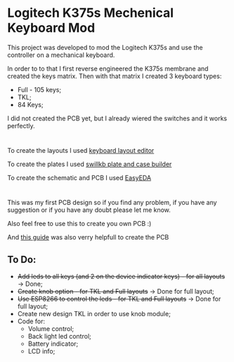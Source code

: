 # Logitech K375s Mechenical Keyboard Mod
This project was developed to mod the Logitech K375s and use the controller on a mechanical keyboard.

In order to to that I first reverse engineered the K375s membrane and created the keys matrix. Then with that matrix I created 3 keyboard types:
 - Full - 105 keys;
 - TKL;
 - 84 Keys;

I did not created the PCB yet, but I already wiered the switches and it works perfectly.
#

To create the layouts I used [keyboard layout editor](http://www.keyboard-layout-editor.com)

To create the plates I used [swillkb plate and case builder
](http://builder.swillkb.com)

To create the schematic and PCB I used [EasyEDA](https://easyeda.com)
#

This was my first PCB design so if you find any problem, if you have any suggestion or if you have any doubt please let me know.

Also feel free to use this to create you own PCB :)

And [this guide](https://post.smzdm.com/p/a99v2k80/) was also verry helpfull to create the PCB

## To Do:
 - ~~Add leds to all keys (and 2 on the device indicator keys) - for all layouts~~ -> Done;
 - ~~Create knob option - for TKL and Full layouts~~ -> Done for full layout;
 - ~~Use ESP8266 to control the leds - for TKL and Full layouts~~ -> Done for full layout;
 - Create new design TKL in order to use knob module;
 - Code for:
   - Volume control;
   - Back light led control;
   - Battery indicator;
   - LCD info;
